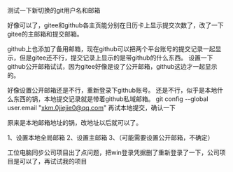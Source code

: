 测试一下新切换的git用户名和邮箱

好像可以了，gitee和github各主页能分别在日历卡上显示提交次数了，改了一下gitee的主邮箱和提交邮箱。

github上也添加了备用邮箱，现在github可以把两个平台账号的提交记录一起显示，但是gitee还不行，提交记录上显示的是带github的什么东西。
设置一下github公开邮箱试试，因为gitee好像是设了公开邮箱，github这边才一起显示的。

好像设置公开邮箱还是不行，重新登录下github账号。
还是不行，似乎是本地什么东西的锅，本地提交记录就是带着github私域邮箱。
git config --global user.email "xkm.0jiejie0@qq.com"
再试本地提交，确认一下

原来是本地邮箱地址的锅，改地址以后就可以了。

1、设置本地全局邮箱
2、设置主邮箱
3、（可能需要设置公开邮箱，不确定）

工位电脑同步公司项目出了点问题，把win登录凭据删了重新登录了一下，公司项目是可以了，再试试我的项目
